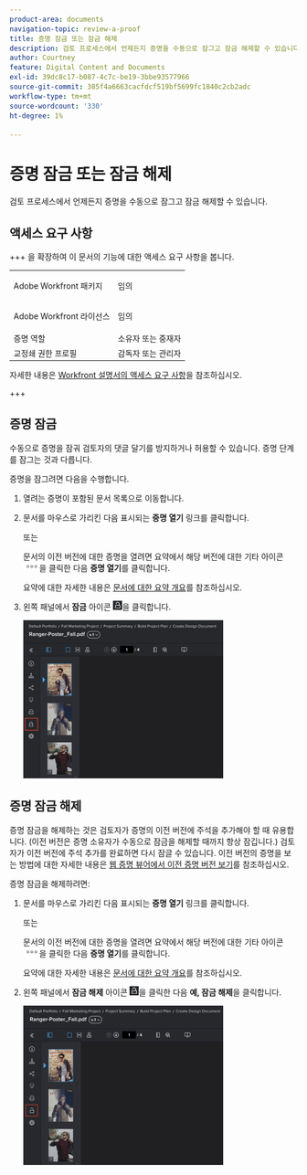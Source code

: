 ```yaml
---
product-area: documents
navigation-topic: review-a-proof
title: 증명 잠금 또는 잠금 해제
description: 검토 프로세스에서 언제든지 증명을 수동으로 잠그고 잠금 해제할 수 있습니다.
author: Courtney
feature: Digital Content and Documents
exl-id: 39dc8c17-b087-4c7c-be19-3bbe93577966
source-git-commit: 385f4a6663cacfdcf519bf5699fc1840c2cb2adc
workflow-type: tm+mt
source-wordcount: '330'
ht-degree: 1%

---
```


# 증명 잠금 또는 잠금 해제

검토 프로세스에서 언제든지 증명을 수동으로 잠그고 잠금 해제할 수 있습니다.

## 액세스 요구 사항

+++ 을 확장하여 이 문서의 기능에 대한 액세스 요구 사항을 봅니다.

<table style="table-layout:auto"> 
 <col> 
 <col> 
 <tbody> 
  <tr> 
   <td role="rowheader">Adobe Workfront 패키지</td> 
   <td> <p>임의</p> </td> 
  </tr> 
  <tr> 
   <td role="rowheader">Adobe Workfront 라이선스</td> 
   <td> <p>임의</p></td> 
  </tr> 
  <tr> 
   <td role="rowheader">증명 역할</td> 
   <td>소유자 또는 중재자</td> 
  </tr> 
  <tr> 
   <td role="rowheader">교정쇄 권한 프로필 </td> 
   <td>감독자 또는 관리자</td> 
  </tr> 
 </tbody> 
</table>

자세한 내용은 [Workfront 설명서의 액세스 요구 사항](/help/quicksilver/administration-and-setup/add-users/access-levels-and-object-permissions/access-level-requirements-in-documentation.md)을 참조하십시오.

+++

## 증명 잠금

수동으로 증명을 잠궈 검토자의 댓글 달기를 방지하거나 허용할 수 있습니다. 증명 단계를 잠그는 것과 다릅니다.

증명을 잠그려면 다음을 수행합니다.

1. 열려는 증명이 포함된 문서 목록으로 이동합니다.
1. 문서를 마우스로 가리킨 다음 표시되는 **증명 열기** 링크를 클릭합니다.

   또는

   문서의 이전 버전에 대한 증명을 열려면 요약에서 해당 버전에 대한 기타 아이콘 ![기타 아이콘](assets/more-icon.png)을 클릭한 다음 **증명 열기**&#x200B;를 클릭합니다.

   요약에 대한 자세한 내용은 [문서에 대한 요약 개요](../../../../documents/managing-documents/summary-for-documents.md)를 참조하십시오.

1. 왼쪽 패널에서 **잠금** 아이콘 ![잠금 아이콘](assets/unlock-proof-icon.png)을 클릭합니다.

   ![증명 잠금](assets/lock-proof-350x277.png)

## 증명 잠금 해제

증명 잠금을 해제하는 것은 검토자가 증명의 이전 버전에 주석을 추가해야 할 때 유용합니다. (이전 버전은 증명 소유자가 수동으로 잠금을 해제할 때까지 항상 잠깁니다.) 검토자가 이전 버전에 주석 추가를 완료하면 다시 잠글 수 있습니다. 이전 버전의 증명을 보는 방법에 대한 자세한 내용은 [웹 증명 뷰어에서 이전 증명 버전 보기](../../../../workfront-proof/wp-work-proofsfiles/review-proofs-wpv/view-previous-proof-versions.md)를 참조하십시오.

증명 잠금을 해제하려면:

1. 문서를 마우스로 가리킨 다음 표시되는 **증명 열기** 링크를 클릭합니다.

   또는

   문서의 이전 버전에 대한 증명을 열려면 요약에서 해당 버전에 대한 기타 아이콘 ![기타 아이콘](assets/more-icon.png)을 클릭한 다음 **증명 열기**&#x200B;를 클릭합니다.

   요약에 대한 자세한 내용은 [문서에 대한 요약 개요](../../../../documents/managing-documents/summary-for-documents.md)를 참조하십시오.

1. 왼쪽 패널에서 **잠금 해제** 아이콘 ![잠금 해제 아이콘](assets/unlock-proof-icon.png)을 클릭한 다음 **예, 잠금 해제**&#x200B;을 클릭합니다.

   ![증명 잠금 해제](assets/copy-of-unlock-proof-350x279.png)
